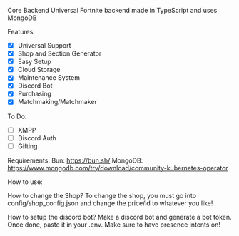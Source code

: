 Core Backend
Universal Fortnite backend made in TypeScript and uses MongoDB

Features:

- [x] Universal Support
- [x] Shop and Section Generator
- [x] Easy Setup
- [x] Cloud Storage
- [x] Maintenance System
- [x] Discord Bot
- [x] Purchasing
- [x] Matchmaking/Matchmaker

To Do:

- [ ] XMPP
- [ ] Discord Auth
- [ ] Gifting

Requirements:
Bun: https://bun.sh/
MongoDB: https://www.mongodb.com/try/download/community-kubernetes-operator

How to use:

How to change the Shop? To change the shop, you must go into config/shop_config.json and change the price/id to whatever you like!

How to setup the discord bot? Make a discord bot and generate a bot token. Once done, paste it in your .env. Make sure to have presence intents on!
